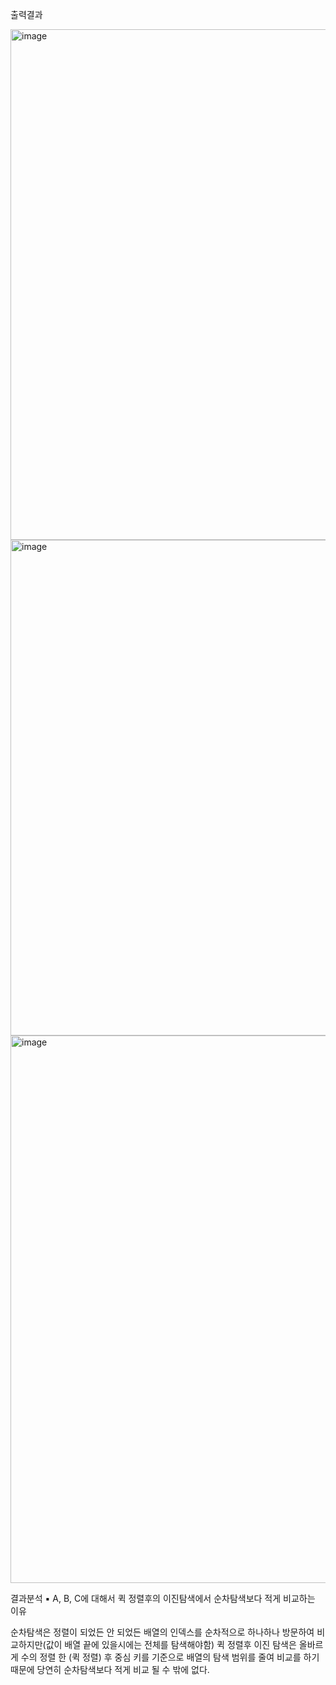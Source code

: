 출력결과



<img width="817" alt="image" src="https://github.com/user-attachments/assets/c6a41f14-ff9a-474f-824f-0c2573d2e004">
<img width="793" alt="image" src="https://github.com/user-attachments/assets/5cd00fe6-c6d7-4d3f-9a5f-9f73e597380e">
<img width="876" alt="image" src="https://github.com/user-attachments/assets/6bb89ba6-61a5-4878-9763-7a4672b4dab7">



결과분석
▪ A, B, C에 대해서 퀵 정렬후의 이진탐색에서 순차탐색보다 적게 비교하는 이유 

순차탐색은 정렬이 되었든 안 되었든 배열의 인덱스를 순차적으로 하나하나 방문하여 비교하지만(값이 배열 끝에 있을시에는 전체를 탐색해야함)
퀵 정렬후 이진 탐색은 올바르게 수의 정렬 한 (퀵 정렬) 후 중심 키를 기준으로 배열의 탐색 범위를 줄여 비교를 하기 때문에 
당연히 순차탐색보다 적게 비교 될 수 밖에 없다.
